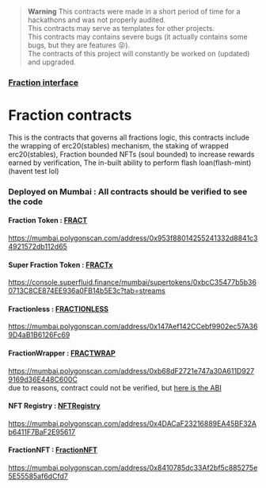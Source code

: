 > **Warning**
> This contracts were made in a short period of time for a hackathons and was not properly audited.  
> This contracts may serve as templates for other projects.  
> This contracts may contains severe bugs (it actually contains some bugs, but they are features 😝).  
> The contracts of this project will constantly be worked on (updated) and upgraded.

### [Fraction interface](https://github.com/0xPr0f/Fraction-interface/tree/maindev)

# Fraction contracts

This is the contracts that governs all fractions logic, this contracts include the wrapping of erc20(stables) mechanism, the staking of wrapped erc20(stables), Fraction bounded NFTs (soul bounded) to increase rewards earned by verification, The in-built ability to perform flash loan(flash-mint) (havent test lol)

### Deployed on Mumbai : All contracts should be verified to see the code

#### Fraction Token : [FRACT](https://mumbai.polygonscan.com/address/0x953f88014255241332d8841c34921572db112d65)

https://mumbai.polygonscan.com/address/0x953f88014255241332d8841c34921572db112d65

#### Super Fraction Token : [FRACTx](https://console.superfluid.finance/mumbai/supertokens/0xbcC35477b5b360713C8CE874EE936a0FB14b5E3c?tab=streams)

https://console.superfluid.finance/mumbai/supertokens/0xbcC35477b5b360713C8CE874EE936a0FB14b5E3c?tab=streams

#### Fractionless : [FRACTIONLESS](https://mumbai.polygonscan.com/address/0x147Aef142CCebf9902ec57A369D4aB1B6126Fc69)

https://mumbai.polygonscan.com/address/0x147Aef142CCebf9902ec57A369D4aB1B6126Fc69

#### FractionWrapper : [FRACTWRAP](https://mumbai.polygonscan.com/address/0xb68dF2721e747a30A611D9279169d36E448C600C)

https://mumbai.polygonscan.com/address/0xb68dF2721e747a30A611D9279169d36E448C600C  
due to reasons, contract could not be verified, but [here is the ABI](https://bafybeigggr4oxyghkgpx5o4gl23rsw4lugqewptuffegvps7uaoh44vqsy.ipfs.infura-ipfs.io/)

#### NFT Registry : [NFTRegistry](https://mumbai.polygonscan.com/address/0x4DACaF23216889EA45BF32Ab6411F7BaF2E95617)

https://mumbai.polygonscan.com/address/0x4DACaF23216889EA45BF32Ab6411F7BaF2E95617

#### FractionNFT : [FractionNFT](https://mumbai.polygonscan.com/address/0x8410785dc33Af2bf5c885275e5E55585af6dCfd7)

https://mumbai.polygonscan.com/address/0x8410785dc33Af2bf5c885275e5E55585af6dCfd7
